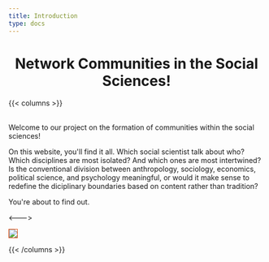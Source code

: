 ```yaml
---
title: Introduction
type: docs
---
```

<h1><center>Network Communities in the Social Sciences!</center></h1>

{{< columns >}}
<br><br>

Welcome to our project on the formation of communities within the social sciences! 
<br>

On this website, you'll find it all. Which social scientist talk about who? Which disciplines are most isolated? And which ones are most intertwined? Is the conventional division between anthropology, sociology, economics, political science, and psychology meaningful, or would it make sense to redefine the diciplinary boundaries based on content rather than tradition? 
<br>

You're about to find out.  

<--->

<left>
<style>
.nx_gif {
  border: 1px solid #e24908;
  max-width: 100%;

}
</style>
<img src="https://github.com/EsbenBL/social_graph_exam/blob/main/gifs_til_site/vores_netv%C3%A6rk.gif?raw=true" class="nx_gif">
</left>

{{< /columns >}}
